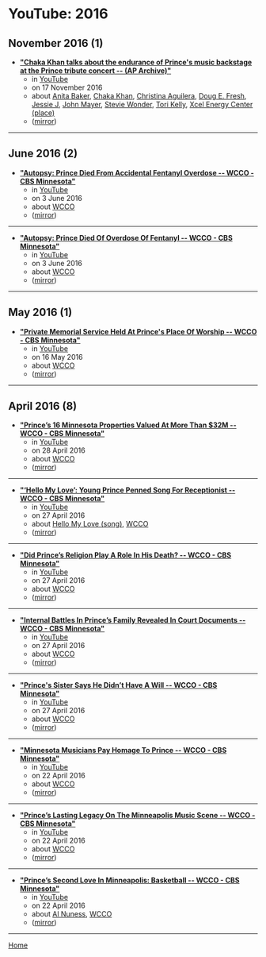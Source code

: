 # YouTube: 2016

## November 2016 (1)

 - [**"Chaka Khan talks about the endurance of Prince's music backstage at the Prince tribute concert -- (AP Archive)"**](https://www.youtube.com/watch?v=Ek1zk8VmHkQ)
    - in [YouTube](../../../publications/u-z/youtube/index.md)
    - on 17 November 2016
    - about [Anita Baker](../../../topics/anita-baker/index.md), [Chaka Khan](../../../topics/chaka-khan/index.md), [Christina Aguilera](../../../topics/christina-aguilera/index.md), [Doug E. Fresh](../../../topics/doug-e-fresh/index.md), [Jessie J](../../../topics/jessie-j/index.md), [John Mayer](../../../topics/john-mayer/index.md), [Stevie Wonder](../../../topics/stevie-wonder/index.md), [Tori Kelly](../../../topics/tori-kelly/index.md), [Xcel Energy Center (place)](../../../topics/place/xcel-energy-center/index.md)
    - ([mirror](https://web.archive.org/web/*/https://www.youtube.com/watch?v=Ek1zk8VmHkQ))

----

## June 2016 (2)

 - [**"Autopsy: Prince Died From Accidental Fentanyl Overdose --  WCCO - CBS Minnesota"**](https://www.youtube.com/watch?v=FOHtukBvuOw)
    - in [YouTube](../../../publications/u-z/youtube/index.md)
    - on 3 June 2016
    - about [WCCO](../../../topics/wcco/index.md)
    - ([mirror](https://web.archive.org/web/*/https://www.youtube.com/watch?v=FOHtukBvuOw))

----

 - [**"Autopsy: Prince Died Of Overdose Of Fentanyl -- WCCO - CBS Minnesota"**](https://www.youtube.com/watch?v=sV5szCUkNBA)
    - in [YouTube](../../../publications/u-z/youtube/index.md)
    - on 3 June 2016
    - about [WCCO](../../../topics/wcco/index.md)
    - ([mirror](https://web.archive.org/web/*/https://www.youtube.com/watch?v=sV5szCUkNBA))

----

## May 2016 (1)

 - [**"Private Memorial Service Held At Prince's Place Of Worship -- WCCO - CBS Minnesota"**](https://www.youtube.com/watch?v=xf5q92gkHy0)
    - in [YouTube](../../../publications/u-z/youtube/index.md)
    - on 16 May 2016
    - about [WCCO](../../../topics/wcco/index.md)
    - ([mirror](https://web.archive.org/web/*/https://www.youtube.com/watch?v=xf5q92gkHy0))

----

## April 2016 (8)

 - [**"Prince’s 16 Minnesota Properties Valued At More Than $32M -- WCCO - CBS Minnesota"**](https://www.youtube.com/watch?v=kjGF35QOQlc)
    - in [YouTube](../../../publications/u-z/youtube/index.md)
    - on 28 April 2016
    - about [WCCO](../../../topics/wcco/index.md)
    - ([mirror](https://web.archive.org/web/*/https://www.youtube.com/watch?v=kjGF35QOQlc))

----

 - [**"‘Hello My Love’: Young Prince Penned Song For Receptionist -- WCCO - CBS Minnesota"**](https://www.youtube.com/watch?v=uYgy_TD1D6A)
    - in [YouTube](../../../publications/u-z/youtube/index.md)
    - on 27 April 2016
    - about [Hello My Love (song)](../../../topics/song/hello-my-love/index.md), [WCCO](../../../topics/wcco/index.md)
    - ([mirror](https://web.archive.org/web/*/https://www.youtube.com/watch?v=uYgy_TD1D6A))

----

 - [**"Did Prince’s Religion Play A Role In His Death? -- WCCO - CBS Minnesota"**](https://www.youtube.com/watch?v=w0VoeGHj-qE)
    - in [YouTube](../../../publications/u-z/youtube/index.md)
    - on 27 April 2016
    - about [WCCO](../../../topics/wcco/index.md)
    - ([mirror](https://web.archive.org/web/*/https://www.youtube.com/watch?v=w0VoeGHj-qE))

----

 - [**"Internal Battles In Prince’s Family Revealed In Court Documents -- WCCO - CBS Minnesota"**](https://www.youtube.com/watch?v=J6cDBEsX1o0)
    - in [YouTube](../../../publications/u-z/youtube/index.md)
    - on 27 April 2016
    - about [WCCO](../../../topics/wcco/index.md)
    - ([mirror](https://web.archive.org/web/*/https://www.youtube.com/watch?v=J6cDBEsX1o0))

----

 - [**"Prince's Sister Says He Didn’t Have A Will -- WCCO - CBS Minnesota"**](https://www.youtube.com/watch?v=Y9BKYfvAz_o)
    - in [YouTube](../../../publications/u-z/youtube/index.md)
    - on 27 April 2016
    - about [WCCO](../../../topics/wcco/index.md)
    - ([mirror](https://web.archive.org/web/*/https://www.youtube.com/watch?v=Y9BKYfvAz_o))

----

 - [**"Minnesota Musicians Pay Homage To Prince -- WCCO - CBS Minnesota"**](https://www.youtube.com/watch?v=EyspcVKkXc8)
    - in [YouTube](../../../publications/u-z/youtube/index.md)
    - on 22 April 2016
    - about [WCCO](../../../topics/wcco/index.md)
    - ([mirror](https://web.archive.org/web/*/https://www.youtube.com/watch?v=EyspcVKkXc8))

----

 - [**"Prince’s Lasting Legacy On The Minneapolis Music Scene -- WCCO - CBS Minnesota"**](https://www.youtube.com/watch?v=XLcH_ySTtV0)
    - in [YouTube](../../../publications/u-z/youtube/index.md)
    - on 22 April 2016
    - about [WCCO](../../../topics/wcco/index.md)
    - ([mirror](https://web.archive.org/web/*/https://www.youtube.com/watch?v=XLcH_ySTtV0))

----

 - [**"Prince’s Second Love In Minneapolis: Basketball -- WCCO - CBS Minnesota"**](https://www.youtube.com/watch?v=ktIWSOXFKFI)
    - in [YouTube](../../../publications/u-z/youtube/index.md)
    - on 22 April 2016
    - about [Al Nuness](../../../topics/al-nuness/index.md), [WCCO](../../../topics/wcco/index.md)
    - ([mirror](https://web.archive.org/web/*/https://www.youtube.com/watch?v=ktIWSOXFKFI))

----

[Home](../index.md)
